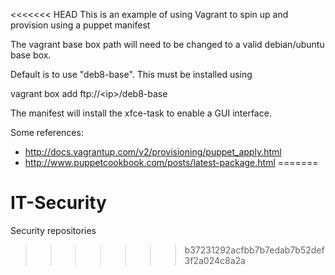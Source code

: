 <<<<<<< HEAD
This is an example of using Vagrant to spin up and provision using a puppet manifest

The vagrant base box path will need to be changed to a valid debian/ubuntu base box.

Default is to use "deb8-base". This must be installed using 

  vagrant box add ftp://\<ip\>/deb8-base


The manifest will install the xfce-task to enable a GUI interface.

Some references:

* http://docs.vagrantup.com/v2/provisioning/puppet_apply.html
* http://www.puppetcookbook.com/posts/latest-package.html
=======
# IT-Security
Security repositories
>>>>>>> b37231292acfbb7b7edab7b52def3f2a024c8a2a

